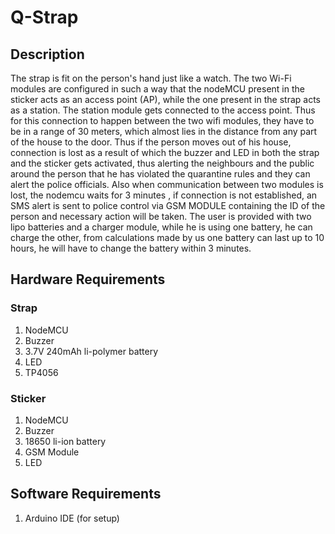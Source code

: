 # Q-Strap

## Description

The strap is fit on the person's hand just like a watch. The two Wi-Fi modules are configured in such a way that the nodeMCU present in the sticker acts as an access point (AP), while the one present in the strap acts as a station. The station module gets connected to the access point. Thus for this connection  to happen between the two wifi modules, they have to be in a range of 30 meters, which almost lies in the distance from any part of the house to the door. Thus if the person moves out of his house, connection is lost as a result of which the buzzer and LED in both the strap and the sticker gets activated, thus alerting the neighbours and the public around the person that he has violated the quarantine rules and they can alert the police officials. Also when communication between two modules is lost, the nodemcu waits for 3 minutes , if connection is not established, an SMS alert is sent to police control via GSM MODULE containing the ID of the person and necessary action will be taken.
The user is provided with two lipo batteries and a charger module, while he is using one battery, he can charge the other, from calculations made by us one battery can last up to 10 hours, he will have to change the battery within 3 minutes.

## Hardware Requirements

### Strap
1. NodeMCU
2. Buzzer
3. 3.7V 240mAh li-polymer battery
4. LED
5. TP4056

### Sticker
1. NodeMCU
2. Buzzer
3. 18650 li-ion battery
4. GSM Module
5. LED

## Software Requirements
1. Arduino IDE (for setup)
